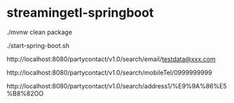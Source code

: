 # streamingetl-springboot

./mvnw clean package

./start-spring-boot.sh

http://localhost:8080/partycontact/v1.0/search/email/testdata@xxx.com

http://localhost:8080/partycontact/v1.0/search/mobileTel/0999999999

http://localhost:8080/partycontact/v1.0/search/address1/%E9%9A%86%E5%B8%82OO
